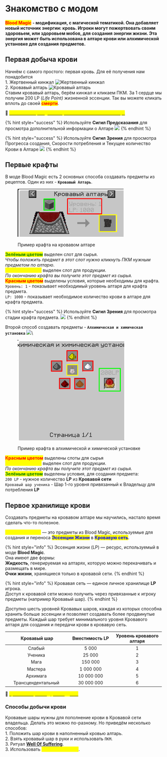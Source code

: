 # Знакомство с модом

#### <mark style="color:red;">Blo</mark><mark style="color:red;">**od Magic**</mark> - модификация, с магической тематикой. Она добавляет новый источник энергии: кровь. Игроки могут пожертвовать своим здоровьем, или здоровьем мобов, для создания энергии жизни. Эта энергия может быть использована в алтаре крови или алхимической установке для создания предметов.

## Первая добыча крови

Начнём с самого простого: первая кровь. Для её получения нам понадобится\
1\. Жертвенный кинжал <img src="https://ftbwiki.org/images/8/8f/Item_Sacrificial_Knife.png" alt=" Жертвенный кинжал" data-size="original">\
2\. Кровавый алтарь <img src="https://ftbwiki.org/images/thumb/a/aa/Block_Blood_Altar.png/128px-Block_Blood_Altar.png" alt="Кровавый алтарь" data-size="original">\
Ставим кровавый алтарь, берём кинжал и кликаем ПКМ. За 1 сердце мы получим 200 LP (_Life Point)_ жизненной эссенции. Так вы можете кликать вплоть до своей <mark style="color:red;">**смерти**</mark>.

:pushpin: [<mark style="color:yellow;">**`Способы быстрой добычи крови на начальном этапе игры`**</mark>](../interesno-znat/blood-magic.md#bystraya-dobycha-krovi)

{% hint style="success" %}
Используйте **Сигил Предсказания** для просмотра дополнительной информации о Алтаре ![](https://ftbwiki.org/images/e/e5/Grid\_Divination\_Sigil.png)
{% endhint %}

{% hint style="success" %}
Используйте **Сигил Зрения** для просмотра Прогресса создания, Скорости потребления и Текущее количество Крови в Алтаре ![](https://ftbwiki.org/images/7/79/Grid\_Sigil\_of\_Sight.png)
{% endhint %}

## Первые крафты

В моде Blood Magic есть 2 основных способа создавать предметы из рецептов. Один из них - **`Кровавый Алтарь`**.

<figure><img src="../.gitbook/assets/image.png" alt=""><figcaption><p>Пример крафта на кровавом алтаре</p></figcaption></figure>

<mark style="color:green;">**Зелёным цветом**</mark> выделен слот для сырья. \
_Чтобы положить предмет в этот слот нужно кликнуть ПКМ нужным предметом по алтарю_.\
<mark style="color:yellow;">**Жёлтым цветом**</mark> выделен слот для продукции.\
_По окончанию крафта вы получите этот предмет из сырья._\
<mark style="color:red;">**Красным цветом**</mark> выделены условия, которые необходимы для крафта.\
`Уровень: 1` - показывает необходимый уровень алтаря для крафта предмета.\
`LP: 1000` - показывает необходимое количество крови в алтаре для крафта предмета.

{% hint style="success" %}
Используйте **Сигил Зрения** для просмотра стадии крафта предмета. ![](https://ftbwiki.org/images/7/79/Grid\_Sigil\_of\_Sight.png)
{% endhint %}

Второй способ создавать предметы - **`Алхимическая и химическая установка`** ![](https://ftbwiki.org/images/c/cc/Block\_Alchemic\_Chemistry\_Set.png)\


<figure><img src="../.gitbook/assets/WritingTable_Recipe" alt=""><figcaption><p>Пример крафта в алхимической и химической установке</p></figcaption></figure>

<mark style="color:red;">**Красным цветом**</mark> выделены слоты для сырья\
<mark style="color:yellow;">**Жёлтым цветом**</mark> выделен слот для продукции.\
_По окончанию крафта вы получите этот предмет из сырья._\
<mark style="color:green;">**Зелёным цветом**</mark> выделены условия, для создания предмета:\
`200 LP` - нужное количество **LP** из **Кровавой сети**\
`Кровавый шар ученика` - Шар 1-го уровня привязанный к Владельцу для потребления **LP**

## Первое хранилище крови

Создавать предметы на кровавом алтаре мы научились, настало время сделать что-то полезное.

<mark style="color:yellow;">**Кровавые шары**</mark> — это предметы из Blood Magic, используемые для создания и переноса <mark style="color:blue;">**Эссенции Жизни**</mark> в <mark style="color:blue;">**Кровавую сеть**</mark>.

{% hint style="info" %}
Эссенция жизни (LP) — ресурс, используемый в моде **Blood Magic**.\
Она имеют две формы: \
**Жидкость**, генерируемая на алтарях, которую можно перекачивать и размещать в мире.\
**Очки жизни**, хранящиеся только в кровавой сети.&#x20;
{% endhint %}

{% hint style="info" %}
Кровавая сеть — единое личное хранилище **LP** игрока. \
Доступ к кровавой сети можно получить через привязанные к игроку предметы (например Кровавый шар).
{% endhint %}

Доступно шесть уровней Кровавых шаров, каждая из которых способна хранить больше эссенции и позволяет создавать более продвинутые предметы. Каждый шар требует минимального уровня Кровавого алтаря для создания и передачи крови в кровавую сеть.

<table><thead><tr><th width="253" align="center">Кровавый шар</th><th width="174" align="center">Вместимость LP</th><th width="250" align="center">Уровень кровавого алтаря</th></tr></thead><tbody><tr><td align="center">Слабый <img src="https://ftbwiki.org/images/a/a3/Grid_Weak_Blood_Orb.png" alt="" data-size="line"></td><td align="center">5 000</td><td align="center">1</td></tr><tr><td align="center">Ученика <img src="https://ftbwiki.org/images/0/08/Grid_Apprentice_Blood_Orb.png" alt="" data-size="line"></td><td align="center">25 000</td><td align="center">2</td></tr><tr><td align="center">Мага <img src="https://ftbwiki.org/images/b/b9/Grid_Magician&#x27;s_Blood_Orb.png" alt="" data-size="line"></td><td align="center">150 000</td><td align="center">3</td></tr><tr><td align="center">Мастера <img src="https://ftbwiki.org/images/2/2e/Grid_Master_Blood_Orb.png" alt="" data-size="line"></td><td align="center">1 000 000</td><td align="center">4</td></tr><tr><td align="center">Архимага <img src="https://ftbwiki.org/images/a/a2/Grid_Archmage&#x27;s_Blood_Orb.png" alt="" data-size="line"></td><td align="center">10 000 000</td><td align="center">5</td></tr><tr><td align="center">Трансцендентальный <img src="https://ftbwiki.org/images/a/a9/Grid_Transcendent_Blood_Orb.png" alt="" data-size="line"></td><td align="center">30 000 000</td><td align="center">6</td></tr></tbody></table>

:pushpin: [<mark style="color:yellow;">**`Кровавые шары из других аддонов`**</mark>](../interesno-znat/blood-magic.md#krovavye-shary-iz-addonov)&#x20;

### **Способы добычи крови**

Кровавые шары нужны для пополнение крови в Кровавой сети владельца. Делать это можно по-разному. Но приведём несколько способов:\
1\. Положить шар крови в наполненный кровью алтарь.\
2\. Взять кровавый шар в руки и использовать `ПКМ`.\
3\. Ритуал [**Well Of Suffering**](ritualy.md#well-of-suffering).\
3\. Использовать <mark style="color:yellow;">**Генератор крови**</mark>.



